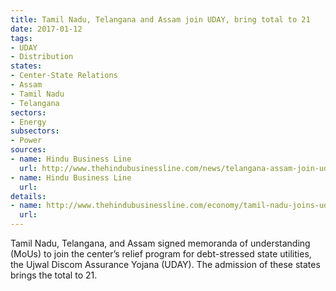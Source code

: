 ```yaml
---
title: Tamil Nadu, Telangana and Assam join UDAY, bring total to 21
date: 2017-01-12
tags:
- UDAY
- Distribution
states:
- Center-State Relations
- Assam
- Tamil Nadu
- Telangana
sectors:
- Energy
subsectors:
- Power
sources:
- name: Hindu Business Line
  url: http://www.thehindubusinessline.com/news/telangana-assam-join-uday/article9459609.ece
- name: Hindu Business Line
  url: 
details:
- name: http://www.thehindubusinessline.com/economy/tamil-nadu-joins-uday-eyes-rs-11000-cr-savings/article9468330.ece
  url: 
---
```


Tamil Nadu, Telangana, and Assam signed memoranda of understanding (MoUs) to join the center’s relief program for debt-stressed state utilities, the Ujwal Discom Assurance Yojana (UDAY). The admission of these states brings the total to 21.
